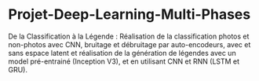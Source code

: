 # Projet-Deep-Learning-Multi-Phases
 De la Classification à la Légende :   Réalisation de la classification photos et non-photos avec CNN, bruitage et  débruitage par auto-encodeurs, avec et sans espace latent et réalisation de la  génération de légendes avec un model pré-entrainé (Inception V3), et en  utilisant CNN et RNN (LSTM et GRU). 
